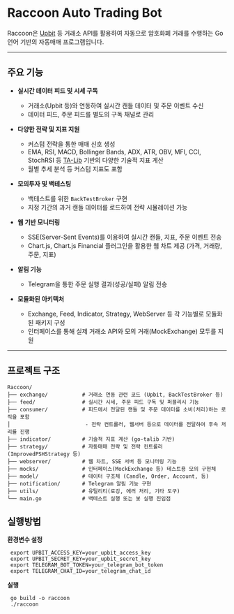 # Raccoon Auto Trading Bot

Raccoon은 [Upbit](https://upbit.com) 등 거래소 API를 활용하여 자동으로 암호화폐 거래를 수행하는 Go 언어 기반의 자동매매 프로그램입니다.

---

## 주요 기능

- **실시간 데이터 피드 및 시세 구독**
    - 거래소(Upbit 등)와 연동하여 실시간 캔들 데이터 및 주문 이벤트 수신
    - 데이터 피드, 주문 피드를 별도의 구독 채널로 관리

- **다양한 전략 및 지표 지원**
    - 커스텀 전략을 통한 매매 신호 생성
    - EMA, RSI, MACD, Bollinger Bands, ADX, ATR, OBV, MFI, CCI, StochRSI 등 [TA-Lib](https://github.com/markcheno/go-talib) 기반의 다양한 기술적 지표 계산
    - 월별 추세 분석 등 커스텀 지표도 포함

- **모의투자 및 백테스팅**
    - 백테스트를 위한 `BackTestBroker` 구현
    - 지정 기간의 과거 캔들 데이터를 로드하여 전략 시뮬레이션 가능

- **웹 기반 모니터링**
    - SSE(Server-Sent Events)를 이용하여 실시간 캔들, 지표, 주문 이벤트 전송
    - Chart.js, Chart.js Financial 플러그인을 활용한 웹 차트 제공 (가격, 거래량, 주문, 지표)

- **알림 기능**
    - Telegram을 통한 주문 실행 결과(성공/실패) 알림 전송

- **모듈화된 아키텍처**
    - Exchange, Feed, Indicator, Strategy, WebServer 등 각 기능별로 모듈화된 패키지 구성
    - 인터페이스를 통해 실제 거래소 API와 모의 거래(MockExchange) 모두를 지원

---

## 프로젝트 구조

```plaintext
Raccoon/
├── exchange/           # 거래소 연동 관련 코드 (Upbit, BackTestBroker 등)
├── feed/               # 실시간 시세, 주문 피드 구독 및 퍼블리시 기능
├── consumer/           # 피드에서 전달된 캔들 및 주문 데이터를 소비(처리)하는 로직을 포함  
│                        - 전략 컨트롤러, 웹서버 등으로 데이터를 전달하여 후속 처리를 진행
├── indicator/          # 기술적 지표 계산 (go-talib 기반)
├── strategy/           # 자동매매 전략 및 전략 컨트롤러 (ImprovedPSHStrategy 등)
├── webserver/          # 웹 차트, SSE 서버 등 모니터링 기능
├── mocks/              # 인터페이스(MockExchange 등) 테스트용 모의 구현체
├── model/              # 데이터 구조체 (Candle, Order, Account, 등)
├── notification/       # Telegram 알림 기능 구현
├── utils/              # 유틸리티(로깅, 에러 처리, 기타 도구)
└── main.go             # 백테스트 실행 또는 봇 실행 진입점
```

## 실행방법
**환경변수 설정**
```shell
 export UPBIT_ACCESS_KEY=your_upbit_access_key
 export UPBIT_SECRET_KEY=your_upbit_secret_key
 export TELEGRAM_BOT_TOKEN=your_telegram_bot_token
 export TELEGRAM_CHAT_ID=your_telegram_chat_id
```
**실행**
```shell
 go build -o raccoon
 ./raccoon
```



